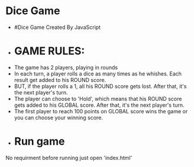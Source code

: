 # Dice Game

* #Dice Game Created By JavaScript<br />

* # GAME RULES: <br />
- The game has 2 players, playing in rounds <br />
- In each turn, a player rolls a dice as many times as he whishes. Each result get added to his ROUND score.<br />
- BUT, if the player rolls a 1, all his ROUND score gets lost. After that, it's the next player's turn.<br />
- The player can choose to 'Hold', which means that his ROUND score gets added to his GLOBAL score. After that, it's the next player's turn. <br />
- The first player to reach 100 points on GLOBAL score wins the game  or you can choose your winning score.<br />


* # Run game <br />

No requirment before running just open 'index.html'<br />


